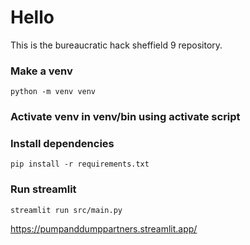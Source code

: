 # Hello
This is the bureaucratic hack sheffield 9 repository.

### Make a venv
```
python -m venv venv
```

### Activate venv in venv/bin using activate script

### Install dependencies
```
pip install -r requirements.txt
```

### Run streamlit
```
streamlit run src/main.py
```


https://pumpanddumppartners.streamlit.app/
